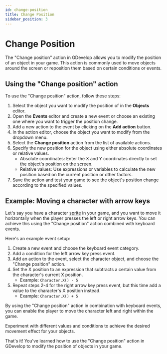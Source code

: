 ```yaml
---
id: change-position
title: Change Position
sidebar_position: 3
---
```


# Change Position

The "Change position" action in GDevelop allows you to modify the position of an object in your game. This action is commonly used to move objects around the screen or reposition them based on certain conditions or events.

## Using the "Change position" action

To use the "Change position" action, follow these steps:

1. Select the object you want to modify the position of in the **Objects** editor.
2. Open the **Events** editor and create a new event or choose an existing one where you want to trigger the position change.
3. Add a new action to the event by clicking on the **Add action** button.
4. In the action editor, choose the object you want to modify from the dropdown menu.
5. Select the **Change position** action from the list of available actions.
6. Specify the new position for the object using either absolute coordinates or relative values.
   - Absolute coordinates: Enter the X and Y coordinates directly to set the object's position on the screen.
   - Relative values: Use expressions or variables to calculate the new position based on the current position or other factors.
7. Save the action and test your game to see the object's position change according to the specified values.

## Example: Moving a character with arrow keys

Let's say you have a character [sprite](../objects/sprites.md) in your game, and you want to move it horizontally when the player presses the left or right arrow keys. You can achieve this using the "Change position" action combined with keyboard events.

Here's an example event setup:

1. Create a new event and choose the keyboard event category.
2. Add a condition for the left arrow key press event.
3. Add an action to the event, select the character object, and choose the "Change position" action.
4. Set the X position to an expression that subtracts a certain value from the character's current X position.
   - Example: `Character.X() - 5`
5. Repeat steps 2-4 for the right arrow key press event, but this time add a value to the character's X position instead.
   - Example: `Character.X() + 5`

By using the "Change position" action in combination with keyboard events, you can enable the player to move the character left and right within the game.

Experiment with different values and conditions to achieve the desired movement effect for your objects.

That's it! You've learned how to use the "Change position" action in GDevelop to modify the position of objects in your game.
